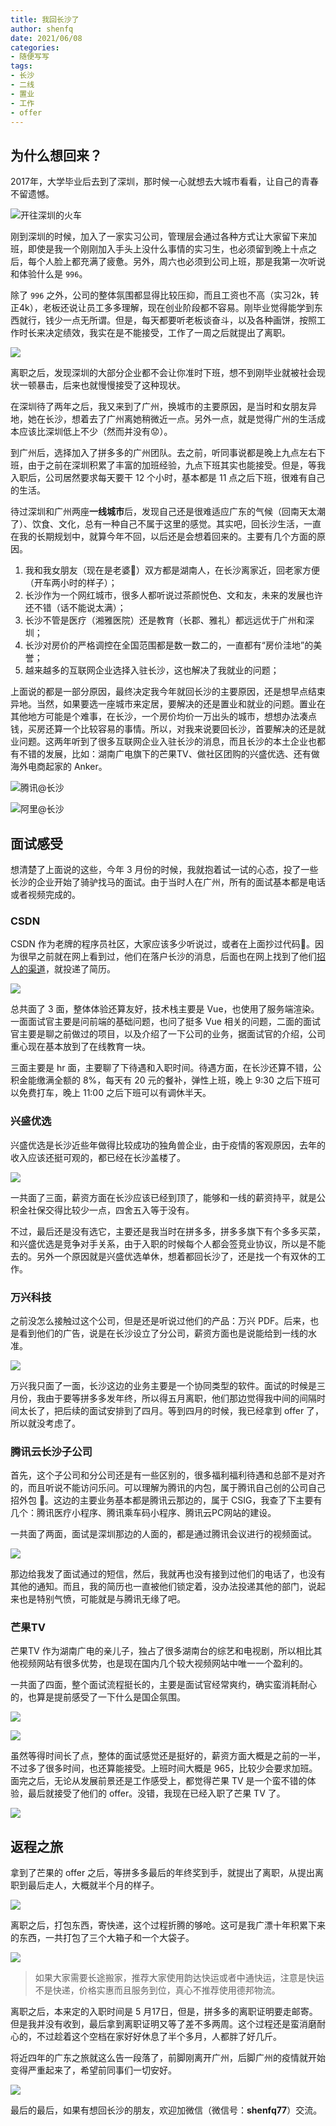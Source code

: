 ```yaml
---
title: 我回长沙了
author: shenfq
date: 2021/06/08
categories:
- 随便写写
tags:
- 长沙
- 二线
- 置业
- 工作
- offer
---
```



## 为什么想回来？

2017年，大学毕业后去到了深圳，那时候一心就想去大城市看看，让自己的青春不留遗憾。

![开往深圳的火车](https://file.shenfq.com/pic/20210607174247.png)

刚到深圳的时候，加入了一家实习公司，管理层会通过各种方式让大家留下来加班，即使是我一个刚刚加入手头上没什么事情的实习生，也必须留到晚上十点之后，每个人脸上都充满了疲惫。另外，周六也必须到公司上班，那是我第一次听说和体验什么是 `996`。

除了 `996` 之外，公司的整体氛围都显得比较压抑，而且工资也不高（实习2k，转正4k），老板还说让员工多多理解，现在创业阶段都不容易。刚毕业觉得能学到东西就行，钱少一点无所谓。但是，每天都要听老板谈奋斗，以及各种画饼，按照工作时长来决定绩效，我实在是不能接受，工作了一周之后就提出了离职。

![](https://file.shenfq.com/pic/20210607180428.png)

离职之后，发现深圳的大部分企业都不会让你准时下班，想不到刚毕业就被社会现状一顿暴击，后来也就慢慢接受了这种现状。

在深圳待了两年之后，我又来到了广州，换城市的主要原因，是当时和女朋友异地，她在长沙，想着去了广州离她稍微近一点。另外一点，就是觉得广州的生活成本应该比深圳低上不少（然而并没有😟）。

到广州后，选择加入了拼多多的广州团队。去之前，听同事说都是晚上九点左右下班，由于之前在深圳积累了丰富的加班经验，九点下班其实也能接受。但是，等我入职后，公司居然要求每天要干 12 个小时，基本都是 11 点之后下班，很难有自己的生活。

待过深圳和广州两座**一线城市**后，发现自己还是很难适应广东的气候（回南天太潮了）、饮食、文化，总有一种自己不属于这里的感觉。其实吧，回长沙生活，一直在我的长期规划中，就算今年不回，以后还是会想着回来的。主要有几个方面的原因。

1. 我和我女朋友（现在是老婆🥰）双方都是湖南人，在长沙离家近，回老家方便（开车两小时的样子）；
2. 长沙作为一个网红城市，很多人都听说过茶颜悦色、文和友，未来的发展也许还不错（话不能说太满）；
3. 长沙不管是医疗（湘雅医院）还是教育（长郡、雅礼）都远远优于广州和深圳；
4. 长沙对房价的严格调控在全国范围都是数一数二的，一直都有“房价洼地”的美誉；
5. 越来越多的互联网企业选择入驻长沙，这也解决了我就业的问题；

上面说的都是一部分原因，最终决定我今年就回长沙的主要原因，还是想早点结束异地。当然，如果要选一座城市来定居，要解决的还是置业和就业的问题。置业在其他地方可能是个难事，在长沙，一个房价均价一万出头的城市，想想办法凑点钱，买房还算一个比较容易的事情。所以，对我来说要回长沙，首要解决的还是就业问题。这两年听到了很多互联网企业入驻长沙的消息，而且长沙的本土企业也都有不错的发展，比如：湖南广电旗下的芒果TV、做社区团购的兴盛优选、还有做海外电商起家的 Anker。

![腾讯@长沙](https://file.shenfq.com/pic/20210608155825.png)

![阿里@长沙](https://file.shenfq.com/pic/20210608160004.png)

## 面试感受

想清楚了上面说的这些，今年 3 月份的时候，我就抱着试一试的心态，投了一些长沙的企业开始了骑驴找马的面试。由于当时人在广州，所有的面试基本都是电话或者视频完成的。

### CSDN

CSDN 作为老牌的程序员社区，大家应该多少听说过，或者在上面抄过代码🤪。因为很早之前就在网上看到过，他们在落户长沙的消息，后面也在网上找到了他们[招人的渠道](https://www.zhipin.com/job_detail/fa6a9e051f7f769a1nV43t64EFFX.html?ka=hot-job-1)，就投递了简历。

![](https://file.shenfq.com/pic/20210608161212.png)

总共面了 3 面，整体体验还算友好，技术栈主要是 Vue，也使用了服务端渲染。一面面试官主要是问前端的基础问题，也问了挺多 Vue 相关的问题，二面的面试官主要是聊之前做过的项目，以及介绍了一下公司的业务，据面试官的介绍，公司重心现在基本放到了在线教育一块。

三面主要是 hr 面，主要聊了下待遇和入职时间。待遇方面，在长沙还算不错，公积金能缴满全额的 8%，每天有 20 元的餐补，弹性上班，晚上 9:30 之后下班可以免费打车，晚上 11:00 之后下班可以有调休半天。

### 兴盛优选

兴盛优选是长沙近些年做得比较成功的独角兽企业，由于疫情的客观原因，去年的收入应该还挺可观的，都已经在长沙盖楼了。

![](https://file.shenfq.com/pic/20210608204702.png)

一共面了三面，薪资方面在长沙应该已经到顶了，能够和一线的薪资持平，就是公积金社保交得比较少一点，四舍五入等于没有。

不过，最后还是没有选它，主要还是我当时在拼多多，拼多多旗下有个多多买菜，和兴盛优选是竞争对手关系，由于入职的时候每个人都会签竞业协议，所以是不能去的。另外一个原因就是兴盛优选单休，想着都回长沙了，还是找一个有双休的工作。

### 万兴科技

之前没怎么接触过这个公司，但是还是听说过他们的产品：万兴 PDF。后来，也是看到他们的广告，说是在长沙设立了分公司，薪资方面也是说能给到一线的水准。

![](https://file.shenfq.com/pic/20210608174816.png)

万兴我只面了一面，长沙这边的业务主要是一个协同类型的软件。面试的时候是三月份，我由于要等拼多多发年终，所以得五月离职，他们那边觉得我中间的间隔时间太长了，把后续的面试安排到了四月。等到四月的时候，我已经拿到 offer 了，所以就没考虑了。

### 腾讯云长沙子公司

首先，这个子公司和分公司还是有一些区别的，很多福利福利待遇和总部不是对齐的，而且听说不能访问乐问。可以理解为腾讯的内包，属于腾讯自己创的公司自己招外包 🤪。这边的主要业务基本都是腾讯云那边的，属于 CSIG，我查了下主要有几个：腾讯医疗小程序、腾讯乘车码小程序、腾讯云PC网站的建设。

一共面了两面，面试是深圳那边的人面的，都是通过腾讯会议进行的视频面试。

![](https://file.shenfq.com/pic/20210608180002.png)

那边给我发了面试通过的短信，然后，我就再也没有接到过他们的电话了，也没有其他的通知。而且，我的简历也一直被他们锁定着，没办法投递其他的部门，说起来也是特别气愤，可能就是与腾讯无缘了吧。

### 芒果TV

芒果TV 作为湖南广电的亲儿子，独占了很多湖南台的综艺和电视剧，所以相比其他视频网站有很多优势，也是现在国内几个较大视频网站中唯一一个盈利的。

一共面了四面，整个面试流程挺长的，主要是面试官经常爽约，确实蛮消耗耐心的，也算是提前感受了一下什么是国企氛围。

![](https://file.shenfq.com/pic/20210608205525.png)

![](https://file.shenfq.com/pic/20210608205408.png)

虽然等得时间长了点，整体的面试感觉还是挺好的，薪资方面大概是之前的一半，不过多了很多时间，也还算能接受。上班时间大概是 965，比较少会要求加班。面完之后，无论从发展前景还是工作感受上，都觉得芒果 TV 是一个蛮不错的体验，最后就接受了他们的 offer。没错，我现在已经入职了芒果 TV 了。

![](https://file.shenfq.com/pic/20210608210111.jpg)

## 返程之旅

拿到了芒果的 offer 之后，等拼多多最后的年终奖到手，就提出了离职，从提出离职到最后走人，大概就半个月的样子。

![](https://file.shenfq.com/pic/20210608210631.png)

离职之后，打包东西，寄快递，这个过程折腾的够呛。这可是我广漂十年积累下来的东西，一共打包了三个大箱子和一个大袋子。

![](https://file.shenfq.com/pic/20210608211143.jpg)

> 如果大家需要长途搬家，推荐大家使用韵达快运或者中通快运，注意是快运不是快递，价格实惠而且服务到位，真心不推荐使用德邦物流。

离职之后，本来定的入职时间是 5 月17日，但是，拼多多的离职证明要走邮寄。但是我并没有收到，最后拿到离职证明又等了差不多两周。这个过程还是蛮消磨耐心的，不过趁着这个空档在家好好休息了半个多月，人都胖了好几斤。

将近四年的广东之旅就这么告一段落了，前脚刚离开广州，后脚广州的疫情就开始变得严重起来了，希望前同事们一切安好。

![](https://file.shenfq.com/pic/20210608211604.png)

最后的最后，如果有想回长沙的朋友，欢迎加微信（微信号：**shenfq77**）交流。





